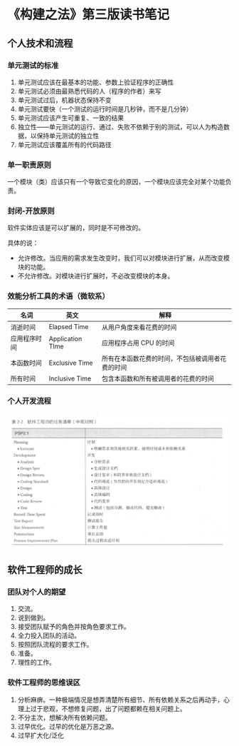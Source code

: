 # 《构建之法》第三版读书笔记

## 个人技术和流程

### 单元测试的标准

1. 单元测试应该在最基本的功能、参数上验证程序的正确性
2. 单元测试必须由最熟悉代码的人（程序的作者）来写
3. 单元测试过后，机器状态保持不变
4. 单元测试要快（一个测试的运行时间是几秒钟，而不是几分钟）
5. 单元测试应该产生可重复、一致的结果
6. 独立性——单元测试的运行、通过、失败不依赖于别的测试，可以人为构造数据，以保持单元测试的独立性
7. 单元测试应该覆盖所有的代码路径

### 单一职责原则

一个模块（类）应该只有一个导致它变化的原因，一个模块应该完全对某个功能负责。

### 封闭-开放原则

软件实体应该是可以扩展的，同时是不可修改的。

具体的说：

- 允许修改。当应用的需求发生改变时，我们可以对模块进行扩展，从而改变模块的功能。
- 不允许修改。对模块进行扩展时，不必改变模块的本身。

### 效能分析工具的术语（微软系）

| 名词         | 英文             | 解释                                             |
| ------------ | ---------------- | ------------------------------------------------ |
| 消逝时间     | Elapsed Time     | 从用户角度来看花费的时间                         |
| 应用程序时间 | Application TIme | 应用程序占用 CPU 的时间                          |
| 本函数时间   | Exclusive Time   | 所有在本函数花费的时间，不包括被调用者花费的时间 |
| 所有时间     | Inclusive Time   | 包含本函数和所有被调用者的花费的时间             |

### 个人开发流程

![个人开发流程](./images/构建之法/个人开发流程.png)

## 软件工程师的成长

### 团队对个人的期望

1. 交流。
2. 说到做到。
3. 接受团队赋予的角色并按角色要求工作。
4. 全力投入团队的活动。
5. 按照团队流程的要求工作。
6. 准备。
7. 理性的工作。

### 软件工程师的思维误区

1. 分析麻痹。一种极端情况是想弄清楚所有细节、所有依赖关系之后再动手，心理上过于悲观，不想修复问题，出了问题都赖在相关问题上。
2. 不分主次，想解决所有依赖问题。
3. 过早优化。过早的优化是万恶之源。
4. 过早扩大化/泛化
